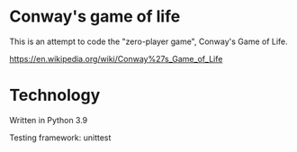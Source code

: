 # Conway's game of life

This is an attempt to code the "zero-player game", Conway's Game of Life.

https://en.wikipedia.org/wiki/Conway%27s_Game_of_Life

# Technology

Written in Python 3.9

Testing framework: unittest
